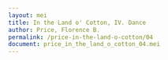 ```yaml
---
layout: mei
title: In the Land o' Cotton, IV. Dance
author: Price, Florence B.
permalink: /price-in-the-land-o-cotton/04
document: price_in_the_land_o_cotton_04.mei
---
```

